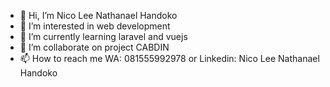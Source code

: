 - 👋 Hi, I’m Nico Lee Nathanael Handoko
- 👀 I’m interested in web development
- 🌱 I’m currently learning laravel and vuejs
- 💞️ I’m collaborate on project CABDIN
- 📫 How to reach me WA: 081555992978 or Linkedin: Nico Lee Nathanael Handoko
